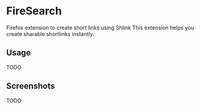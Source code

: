 # FireSearch

Firefox extension to create short links using Shlink
This extension helps you create sharable shortlinks instantly. 

## Usage

TODO

## Screenshots

TODO
